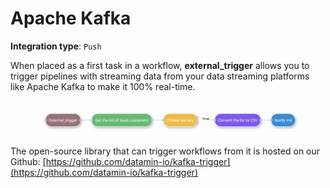 # Apache Kafka

**Integration type**:  `Push`

When placed as a first task in a workflow, **external\_trigger** allows you to trigger pipelines with streaming data from your data streaming platforms like Apache Kafka to make it 100% real-time.

<figure><img src="../../.gitbook/assets/Screenshot 2022-11-28 at 18.09.50.png" alt=""><figcaption></figcaption></figure>

The open-source library that can trigger workflows from it is hosted on our Github:  [https://github.com/datamin-io/kafka-trigger](https://github.com/datamin-io/kafka-trigger)
